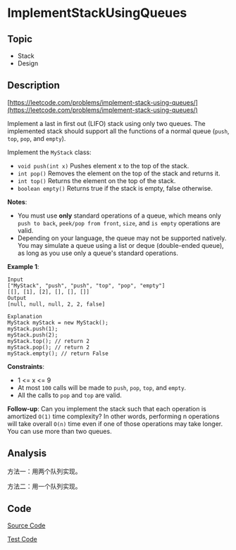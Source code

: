 # ImplementStackUsingQueues

## Topic

- Stack
- Design

## Description

[https://leetcode.com/problems/implement-stack-using-queues/](https://leetcode.com/problems/implement-stack-using-queues/)

Implement a last in first out (LIFO) stack using only two queues. The implemented stack should support all the functions of a normal queue (`push`, `top`, `pop`, and `empty`).

Implement the `MyStack` class:

- `void push(int x)` Pushes element x to the top of the stack.
- `int pop()` Removes the element on the top of the stack and returns it.
- `int top()` Returns the element on the top of the stack.
- `boolean empty()` Returns true if the stack is empty, false otherwise.

**Notes**:

- You must use **only** standard operations of a queue, which means only `push to back`, `peek/pop from front`, `size`, and `is empty` operations are valid.
- Depending on your language, the queue may not be supported natively. You may simulate a queue using a list or deque (double-ended queue), as long as you use only a queue's standard operations.


**Example 1**:

```
Input
["MyStack", "push", "push", "top", "pop", "empty"]
[[], [1], [2], [], [], []]
Output
[null, null, null, 2, 2, false]

Explanation
MyStack myStack = new MyStack();
myStack.push(1);
myStack.push(2);
myStack.top(); // return 2
myStack.pop(); // return 2
myStack.empty(); // return False
```

**Constraints**:

- 1 <= x <= 9
- At most `100` calls will be made to `push`, `pop`, `top`, and `empty`.
- All the calls to `pop` and `top` are valid.

**Follow-up**: Can you implement the stack such that each operation is amortized `O(1)` time complexity? In other words, performing n operations will take overall `O(n)` time even if one of those operations may take longer. You can use more than two queues.

## Analysis

方法一：用两个队列实现。

方法二：用一个队列实现。

## Code

[Source Code](../../src/main/java/com/lun/easy/ImplementStackUsingQueues.java)

[Test Code](../../src/test/java/com/lun/easy/ImplementStackUsingQueuesTest.java)

